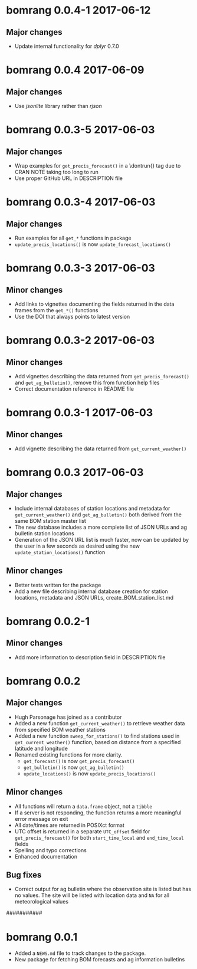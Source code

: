 # bomrang 0.0.4-1 2017-06-12

## Major changes

* Update internal functionality for _dplyr_ 0.7.0  

# bomrang 0.0.4 2017-06-09

## Major changes

* Use _jsonlite_ library rather than _rjson_

# bomrang 0.0.3-5 2017-06-03

## Major changes

* Wrap examples for `get_precis_forecast()` in a \dontrun{} tag due to CRAN NOTE taking too long to run  
* Use proper GitHub URL in DESCRIPTION file  

# bomrang 0.0.3-4 2017-06-03

## Major changes
* Run examples for all `get_*` functions in package  
* `update_precis_locations()` is now `update_forecast_locations()`  

# bomrang 0.0.3-3 2017-06-03

## Minor changes
* Add links to vignettes documenting the fields returned in the data frames from the `get_*()` functions  
* Use the DOI that always points to latest version  

# bomrang 0.0.3-2 2017-06-03

## Minor changes
* Add vignettes describing the data returned from `get_precis_forecast()` and `get_ag_bulletin()`, remove this from function help files  
* Correct documentation reference in README file  

# bomrang 0.0.3-1 2017-06-03

## Minor changes
* Add vignette describing the data returned from `get_current_weather()`

# bomrang 0.0.3 2017-06-03

## Major changes

* Include internal databases of station locations and metadata for `get_current_weather()` and `get_ag_bulletin()` both derived from the same BOM station master list  
* The new database includes a more complete list of JSON URLs and ag bulletin station locations  
* Generation of the JSON URL list is much faster, now can be updated by the user in a few seconds as desired using the new `update_station_locations()` function  

## Minor changes
* Better tests written for the package  
* Add a new file describing internal database creation for station locations, metadata and JSON URLs, create_BOM_station_list.md  

# bomrang 0.0.2-1

## Minor changes

* Add more information to description field in DESCRIPTION file

# bomrang 0.0.2

## Major changes

* Hugh Parsonage has joined as a contributor  
* Added a new function `get_current_weather()` to retrieve weather data from specified BOM weather stations  
* Added a new function `sweep_for_stations()` to find stations used in `get_current_weather()` function, based on distance from a specified latitude and longitude
* Renamed existing functions for more clarity.  
  * `get_forecast()` is now `get_precis_forecast()`  
  * `get_bulletin()` is now `get_ag_bulletin()`  
  * `update_locations()` is now `update_precis_locations()`

## Minor changes

* All functions will return a `data.frame` object, not a `tibble`  
* If a server is not responding, the function returns a more meaningful error message on exit  
* All date/times are returned in POSIXct format  
* UTC offset is returned in a separate `UTC_offset` field for `get_precis_forecast()` for both `start_time_local` and `end_time_local` fields  
* Spelling and typo corrections  
* Enhanced documentation  

## Bug fixes

* Correct output for ag bulletin where the observation site is listed but has no values. The site will be listed with location data and `NA` for all meteorological values  

###########

# bomrang 0.0.1

* Added a `NEWS.md` file to track changes to the package.
* New package for fetching BOM forecasts and ag information bulletins


